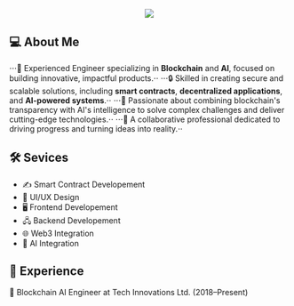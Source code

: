 <p align="center">
  <img src="https://readme-typing-svg.herokuapp.com?font=Fira+Code&weight=700&size=45&duration=2000&pause=1000&color=0C6CF7&center=true&vCenter=true&random=false&width=1200&height=100&lines=Full+Stack+Developer;Blockchain+AI+Engineer;7+years+of+experience;High+productivity+%26+Best+communication">
</p>

## 💻 About Me

⋅⋅⋅🌟 Experienced Engineer specializing in **Blockchain** and **AI**, focused on building innovative, impactful products.⋅⋅
⋅⋅⋅🔒 Skilled in creating secure and scalable solutions, including **smart contracts**, **decentralized applications**, and **AI-powered systems**.⋅⋅
⋅⋅⋅🚀 Passionate about combining blockchain's transparency with AI's intelligence to solve complex challenges and deliver cutting-edge technologies.⋅⋅
⋅⋅⋅🤝 A collaborative professional dedicated to driving progress and turning ideas into reality.⋅⋅

## 🛠️ Sevices

* ✍️ Smart Contract Developement
* 🎨 UI/UX Design
* 🖥️ Frontend Developement
* 🖧 Backend Developement
* 🌐 Web3 Integration
* 🤖 AI Integration

## 💼 Experience

🔹 Blockchain AI Engineer at Tech Innovations Ltd. (2018–Present)


